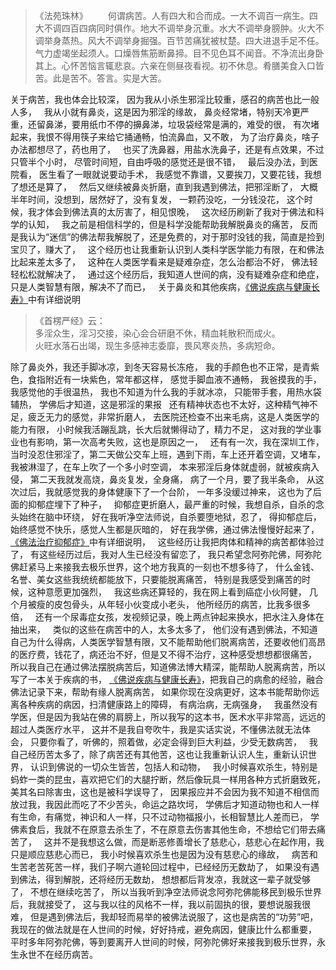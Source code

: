 > 《法苑珠林》
> 　　何谓病苦。人有四大和合而成。一大不调百一病生。四大不调四百四病同时俱作。地大不调举身沉重。水大不调举身膀肿。火大不调举身蒸热。风大不调举身掘强。百节苦痛犹被杖楚。四大进退手足不任。气力虚竭坐起须人。口燥唇焦筋断鼻揥。目不见色耳不闻音。不净流出身卧其上。心怀苦恼言辄悲哀。六亲在侧昼夜看视。初不休息。肴膳美食入口皆苦。此是苦不。答言。实是大苦。  

关于病苦，我也体会比较深，
因为我从小杀生邪淫比较重，感召的病苦也比一般人多，
&nbsp;
我从小就有鼻炎，这是因为邪淫的缘故，
鼻炎经常堵，特别天冷更严重，还留鼻涕，要用纸巾不停的擤鼻涕，垃圾袋经常是满的，难受的很，
有次堵起来，我恨不得用筷子来给它捅通畅，怕流鼻血，又不敢，
为了治疗鼻炎，啥子办法都想尽了，药也用了，
&nbsp;
也买了洗鼻器，用盐水洗鼻子，还是有点效果，不过只管半个小时，
尽管时间短，自由呼吸的感觉还是很不错，
&nbsp;
最后没办法，到医院看，
医生看了一眼就说要动手术，
我感觉不靠谱，又要挨刀，又要花钱，我想了想还是算了，
&nbsp;
然后又继续被鼻炎折磨，直到我遇到佛法，把邪淫断了，
大概半年时间，没想到，居然好了，没有复发，
一颗药没吃，一分钱没花，
这个时候，我才体会到佛法真的太厉害了，相见恨晚，
&nbsp;
这次经历刷新了我对于佛法和科学的认知，
&nbsp;
我之前是相信科学的，但是科学没能帮助我解脱鼻炎的痛苦，
反而是我认为“迷信”的佛法帮我解脱了，还是免费的，对于那时没钱的我，简直是捡到宝贝了，赚大了，
&nbsp;
这个经历也让我重新认识到人类科学医学能力有限，在和佛法比起来差太多了，
&nbsp;
这种在人类医学看来是疑难杂症，怎么治都治不好，
佛法轻轻松松就解决了，
&nbsp;
通过这个经历后，我知道人世间的病，没有疑难杂症和绝症，只是人类智慧有限，解决不了而已，
&nbsp;
关于鼻炎和其他疾病，[《佛说疾病与健康长寿》](https://www.kancloud.cn/luojiangtao/foshuojiankang)中有详细说明
&nbsp;
> 《首楞严经》云：  
> 多淫众生，淫习交接，染心会合研磨不休，精血耗散积而成火。  
> 火旺水落石出竭，现生多感神志委靡，畏风寒炎热，多病短命。

除了鼻炎外，我还手脚冰凉，到冬天容易长冻疮，
我的手颜色也不正常，是青紫色，食指附近有一块紫色，常年都这样，
感觉手脚血液不通畅，
我爸摸我的手，我感觉他的手很温热，
我也不知道为什么我的手就冰凉，
只能带手套，用热水袋辅热，
学佛后才知道，这是邪淫的果报
&nbsp;
还有精神状态也不太好，这种精气神不足，疲乏无力的感觉，非常折磨人，
去医院还检查不出来毛病，这是人类医学的能力有限，
小时候我活蹦乱跳，长大后就懒得动了，精力不足，
这对我的学业事业也有影响，第一次高考失败，这也是原因之一，
&nbsp;
还有有一次，我在深圳工作，当时没忍住邪淫了，第二天做公交车上班，遇到下雨，车上还开着空调，又堵车，
我被淋湿了，在车上吹了一个多小时空调，
本来邪淫后身体就虚弱，就被疾病入侵，
第二天我就发高烧，鼻炎复发，全身痛，
病了一个月，要了我半条命，
从这次过后，我就感觉我的身体健康下了一个台阶，
一年多没缓过神来，
这也为了后面的抑郁症埋下了种子，
&nbsp;
抑郁症更折磨人，最严重的时候，我想自杀，自杀的念头始终在脑中环绕，
好在我听净空法师说，自杀要堕地狱，忍了，
得抑郁症后，始终感觉不快乐，感觉人生都是灰暗的，
好在我学佛，通过佛法慢慢好起来了，
[《佛法治疗抑郁症》](https://www.kancloud.cn/luojiangtao/yiyuzheng)中有详细说明，
&nbsp;
这些经历让我把肉体和精神的病苦都体验过了，
有这些经历过后，我对人生已经没有留恋了，
我只希望念阿弥陀佛，阿弥陀佛赶紧马上来接我去极乐世界，这个地方我真的一刻也不想多待了，
什么金钱、名誉、美女这些我统统都能放下，只要能脱离痛苦，
特别是我感受到痛苦的时候，这种意愿更加强烈，
&nbsp;
我这些病还算轻的，我在网上看到癌症小伙阿健，
几个月被瘦的皮包骨头，从年轻小伙变成小老头，
他所经历的病苦，比我多很多倍，
&nbsp;
还有一个尿毒症女孩，发视频记录，晚上两点钟起来换水，把水注入身体在抽出来，
&nbsp;
类似的这些在病苦中的人，太多太多了，
他们没有遇到佛法，不知道自己为什么得病，人类医学智慧有限，又不能帮助他们脱离病苦，还要收他们高昂的医疗费，钱花了，病还治不好，但是又不得不治疗，这种感受想想都很痛苦，
所以我自己在通过佛法摆脱病苦后，知道佛法博大精深，能帮助人脱离病苦，所以写了一本关于疾病的书，
[《佛说疾病与健康长寿》](https://www.kancloud.cn/luojiangtao/foshuojiankang)，把我自己的病愈的经验，融合佛法记录下来，帮助有缘人脱离病苦，
如果你现在没病更好，这本书能帮助你远离各种疾病的病因，扫清健康路上的障碍，
有病治病，无病强身，
&nbsp;
我虽然没有学医，但是因为我站在佛的肩膀上，所以我写的这本书，医术水平非常高，远远的超过人类医疗水平，
这并不是我自夸吹牛，我是实话实说，不懂佛法就无法体会，
只要你看了，听佛的，照着做，必定会得到巨大利益，少受无数病苦，
&nbsp;
我自己经历苦太多了，除了病苦还有其他苦，这也让我重新认识人生，重新认识世界，
认识到佛说的一切众生皆苦，包括人和动物，
&nbsp;
我小时候喜欢杀生，特别是蚂蚱一类的昆虫，喜欢把它们的大腿拧断，然后像玩具一样用各种方式折磨致死，
美其名曰除害虫，这也是被科学误导了，
因果报应并不会因为我不知道不相信而放过我，我因此而吃了不少苦头，命运之路坎坷，
学佛后才知道动物也和人一样有生命，有痛觉，神识和人一样，只不过动物福报小，长相智慧比人差而已，
学佛素食后，我就不在原意去杀生了，不在原意去伤害其他生命，不想给它们带去痛苦了，
&nbsp;
这并不是我想这么做，而是断恶修善增长了慈悲心，慈悲心在起作用，我只是顺应慈悲心而已，
我小时候喜欢杀生也是因为没有慈悲心的缘故，
&nbsp;
病苦和生苦老苦死苦一样，我们子啊六道轮回过程中，已经经历无数劫了，
如果没有遇到佛法，得到解脱，还将经历无数劫，
想想都后背发凉，我就这一辈子就受够了，
不想在继续吃苦了，
所以当我听到净空法师说念阿弥陀佛能移民到极乐世界后，我就接受了，
这与我以往的风格不一样，我以前固执的很，要想说服我很难，
但是遇到佛法后，我却轻而易举的被佛法说服了，这也是病苦的“功劳”吧，
&nbsp;
我现在的做法就是在人世间的时候，好好持戒，避免病因，健康比什么都重要，
平时多年阿弥陀佛，等到要离开人世间的时候，阿弥陀佛好来接我到极乐世界，永生永世不在经历病苦。